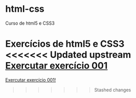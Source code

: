 # html-css
Curso de html5 e CSS3 

Exercícios de html5 e CSS3
<<<<<<< Updated upstream
<a href="https://mariajuliawerner.github.io/html-css/exerc%C3%ADcios/ex002/index.html">Exercutar exercício 001</a>
=======

<a href="https://mariajuliawerner.github.io/html-css/exerc%C3%ADcios/ex002/index.html">Exercutar exercício 001!</a>
>>>>>>> Stashed changes
